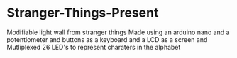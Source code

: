 # Stranger-Things-Present
Modifiable light wall from stranger things 
Made using an arduino nano and a potentiometer and buttons as a keyboard and a LCD as a screen and Mutliplexed 26 LED's to represent charaters in the alphabet 
